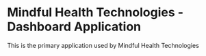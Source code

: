 # Mindful Health Technologies - Dashboard Application

This is the primary application used by Mindful Health Technologies